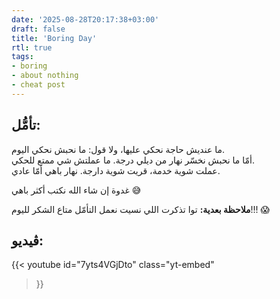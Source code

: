 ```yaml
---
date: '2025-08-28T20:17:38+03:00'
draft: false
title: 'Boring Day'
rtl: true
tags:
- boring
- about nothing
- cheat post
---
```


## تأمُّل:
ما عنديش حاجة نحكي عليها، ولا قول: ما نحبش نحكي اليوم.  
أمّا ما نحبش نخسّر نهار من ديلي درجة. ما عملتش شي ممتع للحكي.  
عملت شوية خدمة، قريت شوية دارجة. نهار باهي أمّا عادي.  

غدوة إن شاء الله نكتب أكثر باهي 😅  

**ملاحظة بعدية:** توا تذكرت اللي نسيت نعمل التأمّل متاع الشكر لليوم!!! 😱


## ڤيديو:

{{< youtube 
    id="7yts4VGjDto" 
    class="yt-embed" 
>}}  